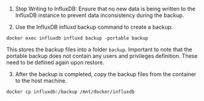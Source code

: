 1. Stop Writing to InfluxDB: Ensure that no new data is being written to the InfluxDB instance to prevent data inconsistency during the backup.

2. Use the InfluxDB influxd backup command to create a backup:
```shell
docker exec influxdb influxd backup -portable backup
```
This stores the backup files into a folder ```backup```. Important to note that the portable backup does not contain any users and privileges definition. These need to be defined again upon restore.

3.  After the backup is completed, copy the backup files from the container to the host machine.
```shell
docker cp influxdb:/backup /mnt/docker/influxdb
```